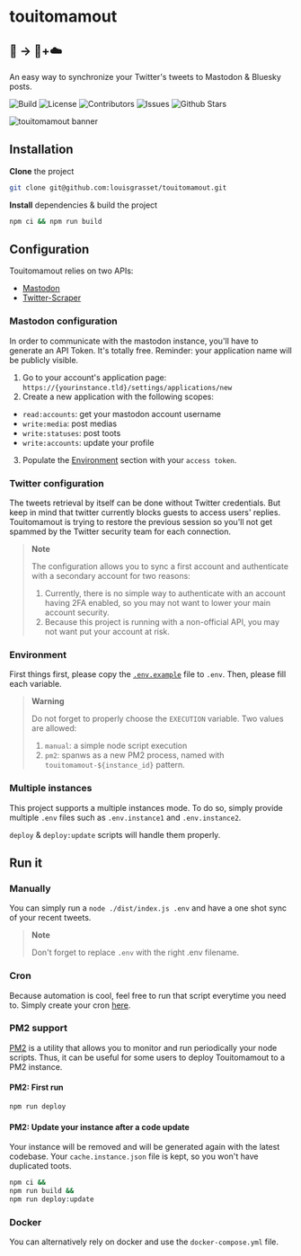 # touitomamout
## 🦤 → 🦣+☁️
An easy way to synchronize your Twitter's tweets to Mastodon & Bluesky posts.

![Build](https://img.shields.io/github/actions/workflow/status/louisgrasset/touitomamout/ci.yml)
![License](https://img.shields.io/github/license/louisgrasset/touitomamout?color=#4c1)
![Contributors](https://img.shields.io/github/contributors/louisgrasset/touitomamout)
![Issues](https://img.shields.io/github/issues/louisgrasset/touitomamout)
![Github Stars](https://img.shields.io/github/stars/louisgrasset/touitomamout)

![touitomamout banner](./.github/docs/touitomamout-banner.jpg)

## Installation
**Clone** the project
```bash
git clone git@github.com:louisgrasset/touitomamout.git
```

**Install** dependencies & build the project
```bash
npm ci && npm run build 
```
## Configuration
Touitomamout relies on two APIs:
- [Mastodon](https://docs.joinmastodon.org/client/intro/)
- [Twitter-Scraper](https://github.com/the-convocation/twitter-scraper)

### Mastodon configuration
In order to communicate with the mastodon instance, you'll have to generate an API Token. It's totally free. Reminder: your application name will be publicly visible. 
1. Go to your account's application page: `https://{yourinstance.tld}/settings/applications/new`
2. Create a new application with the following scopes:
- `read:accounts`: get your mastodon account username
- `write:media`: post medias
- `write:statuses`: post toots
- `write:accounts`: update your profile
3. Populate the [Environment](#Environment) section with your `access token`.

### Twitter configuration
The tweets retrieval by itself can be done without Twitter credentials. But keep in mind that twitter currently blocks guests to access users' replies.
Touitomamout is trying to restore the previous session so you'll not get spammed by the Twitter security team for each connection.


> **Note**
>
> The configuration allows you to sync a first account and authenticate with a secondary account for two reasons:
> 1. Currently, there is no simple way to authenticate with an account having 2FA enabled, so you may not want to lower your main account security.
> 2. Because this project is running with a non-official API, you may not want put your account at risk.


### Environment
First things first, please copy the [`.env.example`](https://github.com/louisgrasset/touitomamout/blob/main/.env.example) file to `.env`.
Then, please fill each variable.

> **Warning**
>
> Do not forget to properly choose the `EXECUTION` variable.
> Two values are allowed:
> 1. `manual`: a simple node script execution
> 2. `pm2`: spanws as a new PM2 process, named with `touitomamout-${instance_id}` pattern.


### Multiple instances
This project supports a multiple instances mode. To do so, simply provide multiple `.env` files such as `.env.instance1` and `.env.instance2`.

`deploy` & `deploy:update` scripts will handle them properly.

## Run it

### Manually
You can simply run a `node ./dist/index.js .env` and have a one shot sync of your recent tweets.

> **Note**
>
> Don't forget to replace `.env` with the right .env filename.


### Cron
Because automation is cool, feel free to run that script everytime you need to.
Simply create your cron [here](https://crontab.guru).

### PM2 support
[PM2](https://pm2.keymetrics.io/) is a utility that allows you to monitor and run periodically your node scripts.
Thus, it can be useful for some users to deploy Touitomamout to a PM2 instance.

#### **PM2**: First run
```bash
npm run deploy
```

#### **PM2**: Update your instance after a code update
Your instance will be removed and will be generated again with the latest codebase.
Your `cache.instance.json` file is kept, so you won't have duplicated toots.
```bash
npm ci &&
npm run build &&
npm run deploy:update
```

### Docker
You can alternatively rely on docker and use the `docker-compose.yml` file.
